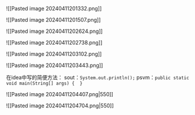 ![[Pasted image 20240411201332.png]]

![[Pasted image 20240411201507.png]]

![[Pasted image 20240411202624.png]]

![[Pasted image 20240411202738.png]]

![[Pasted image 20240411203102.png]]

![[Pasted image 20240411203443.png]]

在idea中写的简便方法：
sout：`System.out.println();`
psvm：`public static void main(String[] args) {  }`

![[Pasted image 20240411204407.png|550]]

![[Pasted image 20240411204704.png|550]]